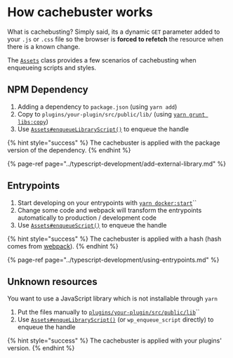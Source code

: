 # How cachebuster works

What is cachebusting? Simply said, its a dynamic `GET` parameter added to your `.js` or `.css` file so the browser is **forced to refetch** the resource when there is a known change.

The [`Assets`](../php-development/predefined-classes.md#assets) class provides a few scenarios of cachebusting when enqueueing scripts and styles.

## NPM Dependency

1. Adding a dependency to `package.json` (using `yarn add`)
1. Copy to `plugins/your-plugin/src/public/lib/` (using [`yarn grunt libs:copy`](../usage/available-commands/plugin.md#development))
1. Use [`Assets#enqueueLibraryScript()`](../php-development/predefined-classes.md#enqueue-external-library) to enqueue the handle

{% hint style="success" %}
The cachebuster is applied with the package version of the dependency.
{% endhint %}

{% page-ref page="../typescript-development/add-external-library.md" %}

## Entrypoints

1. Start developing on your entrypoints with [`yarn docker:start`](../usage/available-commands/root.md#development)\`\`
1. Change some code and webpack will transform the entrypoints automatically to production / development code
1. Use [`Assets#enqueueScript()`](../php-development/predefined-classes.md#enqueue-entrypoint) to enqueue the handle

{% hint style="success" %}
The cachebuster is applied with a hash (hash comes from [webpack](https://webpack.js.org/configuration/output/#outputhashdigest)).
{% endhint %}

{% page-ref page="../typescript-development/using-entrypoints.md" %}

## Unknown resources

You want to use a JavaScript library which is not installable through `yarn`

1. Put the files manually to [`plugins/your-plugin/src/public/lib`](../usage/folder-structure/plugin.md#folder-structure)\`\`
1. Use [`Assets#enqueLibraryScript()`](../php-development/predefined-classes.md#enqueue-external-library) (or `wp_enqueue_script` directly) to enqueue the handle

{% hint style="success" %}
The cachebuster is applied with your plugins' version.
{% endhint %}
